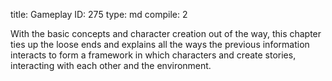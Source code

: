 title:          Gameplay
ID:             275
type:           md
compile:        2


With the basic concepts and character creation out of the way, this chapter ties up the loose ends and explains all the ways the previous information interacts to form a framework in which characters and create stories, interacting with each other and the environment.